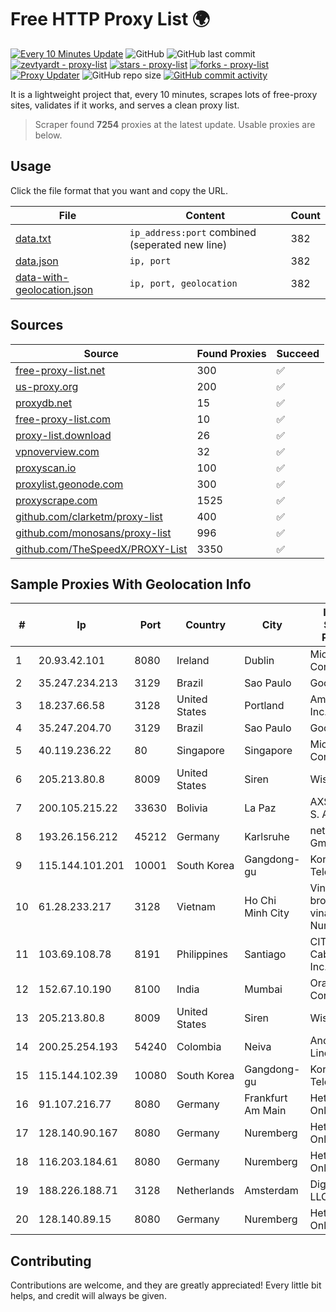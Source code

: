
# Free HTTP Proxy List 🌍

[![Every 10 Minutes Update](https://github.com/mertguvencli/http-proxy-list/actions/workflows/main.yml/badge.svg?branch=main)](https://github.com/mertguvencli/http-proxy-list/actions/workflows/main.yml)
![GitHub](https://img.shields.io/github/license/mertguvencli/http-proxy-list)
![GitHub last commit](https://img.shields.io/github/last-commit/mertguvencli/http-proxy-list)
[![zevtyardt - proxy-list](https://img.shields.io/static/v1?label=zevtyardt&message=proxy-list&color=blue&logo=github)](https://github.com/zevtyardt/proxy-list "Go to GitHub repo")
[![stars - proxy-list](https://img.shields.io/github/stars/zevtyardt/proxy-list?style=social)](https://github.com/zevtyardt/proxy-list)
[![forks - proxy-list](https://img.shields.io/github/forks/zevtyardt/proxy-list?style=social)](https://github.com/zevtyardt/proxy-list)
[![Proxy Updater](https://github.com/zevtyardt/proxy-list/workflows/Proxy%20Updater/badge.svg)](https://github.com/zevtyardt/proxy-list/actions?query=workflow:"Proxy+Updater")
![GitHub repo size](https://img.shields.io/github/repo-size/zevtyardt/proxy-list)
[![GitHub commit activity](https://img.shields.io/github/commit-activity/m/zevtyardt/proxy-list?logo=commits)](https://github.com/zevtyardt/proxy-list/commits/main)

It is a lightweight project that, every 10 minutes, scrapes lots of free-proxy sites, validates if it works, and serves a clean proxy list.

> Scraper found **7254** proxies at the latest update. Usable proxies are below.

## Usage

Click the file format that you want and copy the URL.

|File|Content|Count|
|----|-------|-----|
|[data.txt](https://raw.githubusercontent.com/mertguvencli/http-proxy-list/main/proxy-list/data.txt)|`ip_address:port` combined (seperated new line)|382|
|[data.json](https://raw.githubusercontent.com/mertguvencli/http-proxy-list/main/proxy-list/data.json)|`ip, port`|382|
|[data-with-geolocation.json](https://raw.githubusercontent.com/mertguvencli/http-proxy-list/main/proxy-list/data-with-geolocation.json)|`ip, port, geolocation`|382|

## Sources

|Source|Found Proxies|Succeed|
|------|-------------|-------|
|[free-proxy-list.net](https://free-proxy-list.net)|300|✅|
|[us-proxy.org](https://www.us-proxy.org)|200|✅|
|[proxydb.net](http://proxydb.net)|15|✅|
|[free-proxy-list.com](https://free-proxy-list.com/?page=&port=&type%5B%5D=http&type%5B%5D=https&up_time=0&search=Search)|10|✅|
|[proxy-list.download](https://www.proxy-list.download/HTTP)|26|✅|
|[vpnoverview.com](https://vpnoverview.com/privacy/anonymous-browsing/free-proxy-servers)|32|✅|
|[proxyscan.io](https://www.proxyscan.io)|100|✅|
|[proxylist.geonode.com](https://proxylist.geonode.com/api/proxy-list?limit=300&page=1&sort_by=lastChecked&sort_type=desc&protocols=http,https)|300|✅|
|[proxyscrape.com](https://api.proxyscrape.com/v2/?request=displayproxies&protocol=http&timeout=10000&country=all&ssl=all&anonymity=all)|1525|✅|
|[github.com/clarketm/proxy-list](https://raw.githubusercontent.com/clarketm/proxy-list/master/proxy-list-raw.txt)|400|✅|
|[github.com/monosans/proxy-list](https://raw.githubusercontent.com/monosans/proxy-list/main/proxies/http.txt)|996|✅|
|[github.com/TheSpeedX/PROXY-List](https://raw.githubusercontent.com/TheSpeedX/PROXY-List/master/http.txt)|3350|✅|


## Sample Proxies With Geolocation Info

|#|Ip|Port|Country|City|Internet Service Provider|
|-|--|----|-------|----|-------------------------|
|1|20.93.42.101|8080|Ireland|Dublin|Microsoft Corporation|
|2|35.247.234.213|3129|Brazil|Sao Paulo|Google LLC|
|3|18.237.66.58|3128|United States|Portland|Amazon.com, Inc.|
|4|35.247.204.70|3129|Brazil|Sao Paulo|Google LLC|
|5|40.119.236.22|80|Singapore|Singapore|Microsoft Corporation|
|6|205.213.80.8|8009|United States|Siren|WiscNet|
|7|200.105.215.22|33630|Bolivia|La Paz|AXS Bolivia S. A.|
|8|193.26.156.212|45212|Germany|Karlsruhe|netcup GmbH|
|9|115.144.101.201|10001|South Korea|Gangdong-gu|Korea Telecom|
|10|61.28.233.217|3128|Vietnam|Ho Chi Minh City|Vinadata broadcast via vinagame AS Number|
|11|103.69.108.78|8191|Philippines|Santiago|CITI Cableworld Inc.|
|12|152.67.10.190|8100|India|Mumbai|Oracle Corporation|
|13|205.213.80.8|8009|United States|Siren|WiscNet|
|14|200.25.254.193|54240|Colombia|Neiva|Andinet ON Line|
|15|115.144.102.39|10080|South Korea|Gangdong-gu|Korea Telecom|
|16|91.107.216.77|8080|Germany|Frankfurt Am Main|Hetzner Online AG|
|17|128.140.90.167|8080|Germany|Nuremberg|Hetzner Online GmbH|
|18|116.203.184.61|8080|Germany|Nuremberg|Hetzner Online GmbH|
|19|188.226.188.71|3128|Netherlands|Amsterdam|DigitalOcean, LLC|
|20|128.140.89.15|8080|Germany|Nuremberg|Hetzner Online GmbH|



## Contributing

Contributions are welcome, and they are greatly appreciated! Every
little bit helps, and credit will always be given.

